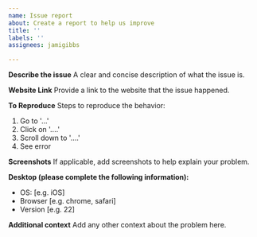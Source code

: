 ```yaml
---
name: Issue report
about: Create a report to help us improve
title: ''
labels: ''
assignees: jamigibbs

---
```


**Describe the issue**
A clear and concise description of what the issue is.

**Website Link**
Provide a link to the website that the issue happened.

**To Reproduce**
Steps to reproduce the behavior:
1. Go to '...'
2. Click on '....'
3. Scroll down to '....'
4. See error

**Screenshots**
If applicable, add screenshots to help explain your problem.

**Desktop (please complete the following information):**
 - OS: [e.g. iOS]
 - Browser [e.g. chrome, safari]
 - Version [e.g. 22]

**Additional context**
Add any other context about the problem here.
